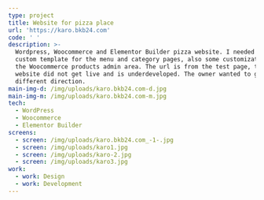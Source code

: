 ```yaml
---
type: project
title: Website for pizza place
url: 'https://karo.bkb24.com'
code: ' '
description: >-
  Wordpress, Woocommerce and Elementor Builder pizza website. I needed to make a
  custom template for the menu and category pages, also some customization in
  the Woocommerce products admin area. The url is from the test page, the
  website did not get live and is underdeveloped. The owner wanted to go a
  different direction.
main-img-d: /img/uploads/karo.bkb24.com-d.jpg
main-img-m: /img/uploads/karo.bkb24.com-m.jpg
tech:
  - WordPress
  - Woocommerce
  - Elementor Builder
screens:
  - screen: /img/uploads/karo.bkb24.com_-1-.jpg
  - screen: /img/uploads/karo1.jpg
  - screen: /img/uploads/karo-2.jpg
  - screen: /img/uploads/karo3.jpg
work:
  - work: Design
  - work: Development
---
```


